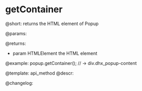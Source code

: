 getContainer
=============

@short: returns the HTML element of Popup


@params:


@returns:
- param	HTMLElement         the HTML element 


@example:
popup.getContainer();
// -> div.dhx_popup-content


@template: api_method
@descr:





@changelog:


